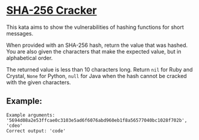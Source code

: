 # [SHA-256 Cracker](https://www.codewars.com/kata/sha-256-cracker "https://www.codewars.com/kata/587f0abdd8730aafd4000035")

This kata aims to show the vulnerabilities of hashing functions for short messages.

When provided with an SHA-256 hash, return the value that was hashed. You are also given the characters that make the expected value, but in alphabetical order.

The returned value is less than 10 characters long. Return `nil` for Ruby and Crystal, `None` for Python, `null` for Java when the hash cannot be cracked with the given characters.

## Example:

```
Example arguments: '5694d08a2e53ffcae0c3103e5ad6f6076abd960eb1f8a56577040bc1028f702b', 'cdeo'
Correct output: 'code'
```